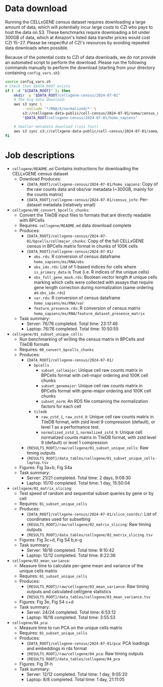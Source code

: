 

# Data download
Running the CELLxGENE census dataset requires downloading a large amount of data, which will potentially incur large costs to CZI who pays to host the data on S3. These benchmarks require downloading a bit under 300GB of data, which at Amazon's listed data transfer prices would cost CZI $15-$27. Please be respectful of CZI's resources by avoiding repeated data downloads when possible.

Because of the potential costs to CZI of data downloads, we do not provide an automated script to perform the download. Please run the following commands manually to perform the download (starting from your directory containing `config_vars.sh`):

```sh
source config_vars.sh
# Check that $DATA_ROOT exists
if [ -d "${DATA_ROOT}" ]; then
    mkdir -p "$DATA_ROOT/cellxgene-census/2024-07-01"
    # The big data download:
    aws s3 sync \
        --exclude '*/RNA/X/normalized/*' \
        s3://cellxgene-data-public/cell-census/2024-07-01/soma/census_data/homo_sapiens \
        "$DATA_ROOT/cellxgene-census/2024-07-01/homo_sapiens"

    # Smaller metadata download (runs fast)
    aws s3 sync s3://cellxgene-data-public/cell-census/2024-07-01/soma/census_info "$DATA_ROOT/cellxgene-census/2024-07-01/census_info"
fi
```

# Job descriptions

- `cellxgene/README.md` Contains instructions for downloading the CELLxGENE census dataset
    - Download Produces:
        - `{DATA_ROOT}/cellxgene-census/2024-07-01/homo_sapiens`: Copy of the raw counts data and obs/var metadata (~300GB, mainly for the counts matrix)
        - `{DATA_ROOT}/cellxgene-census/2024-07-01/census_info`: Per-dataset metadata (relatively small)
- `cellxgene/00_convert_bpcells_chunks`:
    - Convert the TileDB input files to formats that are directly readable with BPCells
    - Requires: `cellxgene/README.md` data download complete
    - Produces:
        - `{DATA_ROOT}/cellxgene-census/2024-07-01/bpcells/cellmajor_chunks`: Copy of the full CELLxGENE census in BPCells matrix format in chunks of 100K cells
        - `{DATA_ROOT}/cellxgene-census/2024-07-01/`
            - `obs.rds`: R conversion of census dataframe `homo_sapiens/ms/RNA/obs`
            - `obs_idx.rds`: List of 1-based indices for cells where `is_primary_data` is True (i.e. R indices of the unique cells)
            - `obs_full_gene_mask.rds`: Boolean vector length # unique cells marking which cells were collected with assays that require
                gene length correction during normalization (same ordering as `obs_idx.rds`)
            - `var.rds`: R conversion of census dataframe `homo_sapiens/ms/RNA/var`
            - `feature_presence.rds`: R conversion of census matrix `homo_sapiens/ms/RNA/feature_dataset_presence_matrix`
    - Task summary:
        - Server: 76/76 completed. Total time: 23:17:46
        - Laptop: 76/76 completed. Total time: 10:50:55
- `cellxgene/01_subset_unique_cells`:
    - Run benchmarking of writing the census matrix in BPCells and TileDB formats
    - Requires: `00_convert_bpcells_chunks`
    - Produces:
        - `{DATA_ROOT}/cellxgene-census/2024-07-01/`
            - `bpcells`
                - `subset_cellmajor`: Unique cell raw counts matrix in BPCells format with cell-major ordering and 100K cell chunks
                - `subset_genemajor`: Unique cell raw counts matrix in BPCells format with gene-major ordering and 100K cell chunks
                - `subset_norm`: An RDS file containing the normalization factors for each cell
            - `tiledb`
                - `raw_zstd_1`, `raw_zstd_9`: Unique cell raw counts matrix in TileDB format, with zstd level 9 compression (default), or level 1 as a performance test.
                - `normalized_zstd_1`, `normalized_zstd_9`: Unique cell normalized counts matrix in TileDB format, with zstd level 9 (default) or level 1 compression
        - `{RESULTS_ROOT}/raw/cellxgene/01_subset_unique_cells`: Raw timing outputs
        - `{RESULTS_ROOT}/data_tables/cellxgene/01_subset_unique_cells-laptop.tsv`
    - Figures: Fig 3a+b, Fig S4a
    - Task summary:
        - Server: 21/21 completed. Total time: 2 days, 9:09:30
        - Laptop: 10/10 completed. Total time: 1 day, 15:50:04
- `cellxgene/02_matrix_slicing`:
    - Test speed of random and sequential subset queries by gene or by cell
    - Requires: `01_subset_unique_cells`
    - Produces:
        - `{DATA_ROOT}/cellxgene-census/2024-07-01/slice_coords/`: List of coordinates used for subsetting
        - `{RESULTS_ROOT}/raw/cellxgene/02_matrix_slicing`: Raw timing outputs
        - `{RESULTS_ROOT}/data_tables/cellxgene/02_matrix_slicing.tsv`
    - Figures: Fig 3c+d, Fig S4 b,e-g
    - Task summary:
        - Server: 18/18 completed. Total time: 9:10:42
        - Laptop: 12/12 completed. Total time: 8:22:36
- `cellxgene/03_mean_variance`:
    - Measure time to calculate per-gene mean and variance of the unique cells matrix
    - Requires: `01_subset_unique_cells`
    - Produces:
        - `{RESULTS_ROOT}/raw/cellxgene/03_mean_variance`: Raw timing outputs and calculated cell/gene statistics
        - `{RESULTS_ROOT}/data_tables/cellxgene/03_mean_variance.tsv`
    - Figures: Fig 3e, Fig S4 c+d
    - Task summary:
        - Server: 24/24 completed. Total time: 6:53:12
        - Laptop: 16/16 completed. Total time: 3:55:53
- `cellxgene/04_pca`:
    - Measure time to run PCA on the unique cells matrix
    - Requires: `01_subset_unique_cells`
    - Produces:
        - `{DATA_ROOT}/cellxgene-census/2024-07-01/pca`: PCA loadings and embeddings in rds format
        - `{RESULTS_ROOT}/raw/cellxgene/04_pca`: Raw timing outputs
        - `{RESULTS_ROOT}/data_tables/cellxgene/04_pca`
    - Figures: Fig 3f-h 
    - Task summary:
        - Server: 12/12 completed. Total time: 1 day, 9:05:20
        - Laptop: 8/8 completed. Total time: 1 day, 21:11:05